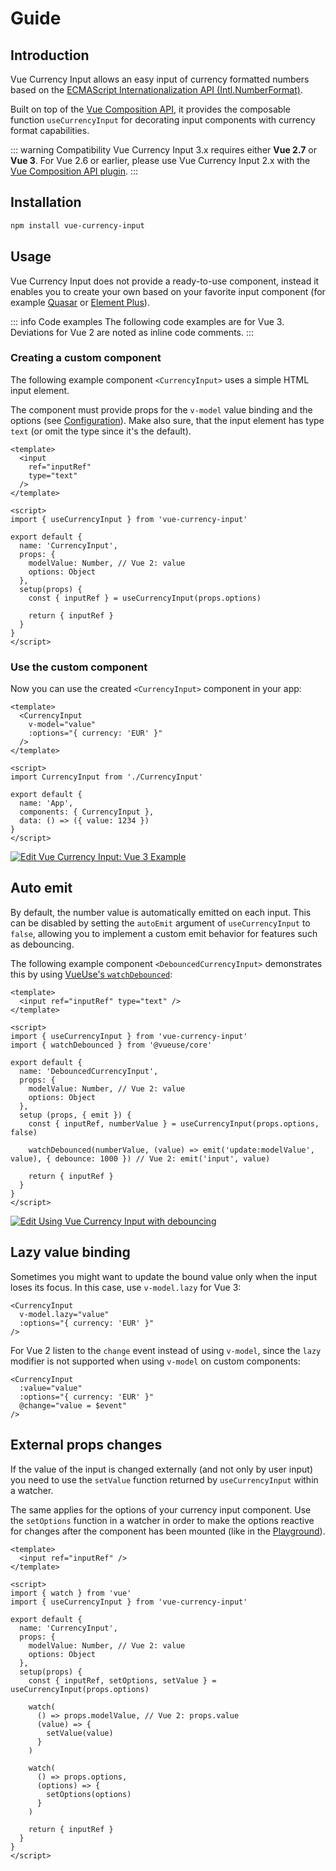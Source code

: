 # Guide

## Introduction

Vue Currency Input allows an easy input of currency formatted numbers based on the [ECMAScript Internationalization API (Intl.NumberFormat)](https://developer.mozilla.org/en-US/docs/Web/JavaScript/Reference/Global_Objects/Intl/NumberFormat).

Built on top of the [Vue Composition API](https://v3.vuejs.org/guide/composition-api-introduction.html), it provides the composable function `useCurrencyInput` for decorating input components with currency format capabilities.

::: warning Compatibility
Vue Currency Input 3.x requires either **Vue 2.7** or **Vue 3**. For Vue 2.6 or earlier, please use Vue Currency Input 2.x with the [Vue Composition API plugin](https://github.com/vuejs/composition-api).
:::

## Installation
```bash
npm install vue-currency-input
```

## Usage

Vue Currency Input does not provide a ready-to-use component, instead it enables you to create your own based on your favorite input component (for example [Quasar](component-library-integrations#quasar) or [Element Plus](component-library-integrations#element-plus)).

::: info Code examples
The following code examples are for Vue 3. Deviations for Vue 2 are noted as inline code comments.
:::

### Creating a custom component

The following example component `<CurrencyInput>` uses a simple HTML input element.

The component must provide props for the `v-model` value binding and the options (see [Configuration](config)). Make also sure, that the input element has type `text` (or omit the type since it's the default).

```vue
<template>
  <input
    ref="inputRef"
    type="text"
  />
</template>

<script>
import { useCurrencyInput } from 'vue-currency-input'

export default {
  name: 'CurrencyInput',
  props: {
    modelValue: Number, // Vue 2: value
    options: Object
  },
  setup(props) {
    const { inputRef } = useCurrencyInput(props.options)

    return { inputRef }
  }
}
</script>
```

### Use the custom component

Now you can use the created `<CurrencyInput>` component in your app:

```vue
<template>
  <CurrencyInput
    v-model="value"
    :options="{ currency: 'EUR' }"
  />
</template>

<script>
import CurrencyInput from './CurrencyInput'

export default {
  name: 'App',
  components: { CurrencyInput },
  data: () => ({ value: 1234 })
}
</script>
```

[![Edit Vue Currency Input: Vue 3 Example](https://codesandbox.io/static/img/play-codesandbox.svg)](https://codesandbox.io/s/vue-currency-input-vue-3-example-5l51f?fontsize=14&hidenavigation=1&theme=dark)

## Auto emit
By default, the number value is automatically emitted on each input.
This can be disabled by setting the `autoEmit` argument of `useCurrencyInput` to `false`, allowing you to implement a custom emit behavior for features such as debouncing.

The following example component `<DebouncedCurrencyInput>` demonstrates this by using [VueUse's `watchDebounced`](https://vueuse.org/shared/watchDebounced): 

```vue
<template>
  <input ref="inputRef" type="text" />
</template>

<script>
import { useCurrencyInput } from 'vue-currency-input'
import { watchDebounced } from '@vueuse/core'

export default {
  name: 'DebouncedCurrencyInput',
  props: {
    modelValue: Number, // Vue 2: value
    options: Object
  },
  setup (props, { emit }) {
    const { inputRef, numberValue } = useCurrencyInput(props.options, false)

    watchDebounced(numberValue, (value) => emit('update:modelValue', value), { debounce: 1000 }) // Vue 2: emit('input', value)

    return { inputRef }
  }
}
</script>
```

[![Edit Using Vue Currency Input with debouncing](https://codesandbox.io/static/img/play-codesandbox.svg)](https://codesandbox.io/s/using-vue-currency-input-with-debouncing-vzwnss?fontsize=14&hidenavigation=1&theme=dark)


## Lazy value binding

Sometimes you might want to update the bound value only when the input loses its focus. In this case, use `v-model.lazy` for Vue 3:

```vue
<CurrencyInput
  v-model.lazy="value"
  :options="{ currency: 'EUR' }"
/>
```

For Vue 2 listen to the `change` event instead of using `v-model`, since the `lazy` modifier is not supported when using `v-model` on custom components:

```vue
<CurrencyInput
  :value="value"
  :options="{ currency: 'EUR' }"
  @change="value = $event"
/>
```

## External props changes

If the value of the input is changed externally (and not only by user input) you need to use the `setValue` function returned by `useCurrencyInput` within a watcher.

The same applies for the options of your currency input component. Use the `setOptions` function in a watcher in order to make the options reactive for changes after the component has been mounted (like in the [Playground](playground)).

```vue
<template>
  <input ref="inputRef" />
</template>

<script>
import { watch } from 'vue'
import { useCurrencyInput } from 'vue-currency-input'

export default {
  name: 'CurrencyInput',
  props: {
    modelValue: Number, // Vue 2: value
    options: Object
  },
  setup(props) {
    const { inputRef, setOptions, setValue } = useCurrencyInput(props.options)

    watch(
      () => props.modelValue, // Vue 2: props.value
      (value) => {
        setValue(value)
      }
    )

    watch(
      () => props.options,
      (options) => {
        setOptions(options)
      }
    )

    return { inputRef }
  }
}
</script>
```
